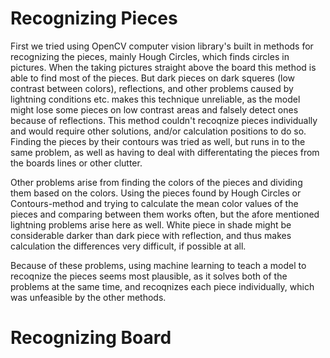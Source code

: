 
# Recognizing Pieces
First we tried using OpenCV computer vision library's built in methods for recognizing the pieces, mainly Hough Circles, which finds circles in pictures. When the taking pictures straight above the board this method is able to find most of the pieces. But dark pieces on dark squeres (low contrast between colors), reflections, and other problems caused by lightning conditions etc. makes this technique unreliable, as the model might lose some pieces on low contrast areas and falsely detect ones because of reflections. This method couldn't recoqnize pieces individually and would require other solutions, and/or calculation positions to do so. Finding the pieces by their contours was tried as well, but runs in to the same problem, as well as having to deal with differentating the pieces from the boards lines or other clutter.

Other problems arise from finding the colors of the pieces and dividing them based on the colors. Using the pieces found by Hough Circles or Contours-method and trying to calculate the mean color values of the pieces and comparing between them works often, but the afore mentioned lightning problems arise here as well. White piece in shade might be considerable darker than dark piece with reflection, and thus makes calculation the differences very difficult, if possible at all.

Because of these problems, using machine learning to teach a model to recoqnize the pieces seems most plausible, as it solves both of the problems at the same time, and recoqnizes each piece individually, which was unfeasible by the other methods.


# Recognizing Board
